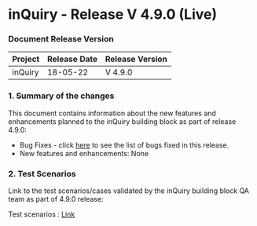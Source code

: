 # inQuiry - Release V 4.9.0 (Live)

### Document Release Version

| Project | Release Date | Release Version |
| ------- | ------------ | --------------- |
| inQuiry | 18-05-22     | V 4.9.0         |

### **1. Summary of the changes**&#x20;

This document contains information about the new features and enhancements planned to the inQuiry building block as part of release 4.9.0:

* Bug Fixes - click [here](https://project-sunbird.atlassian.net/browse/SB-29738?jql=filter%20in%20\(%2211682%22\)%20AND%20sprint%20in%20\(225%2C%20226\)%20AND%20issuetype%20in%20\(Story%2C%20Task%2C%20Enhancement%2C%20Bug\)%20AND%20%22Building%20Block%22%20%3D%20%22Sunbird%20inQuiry%22%20AND%20Contributor%20in%20\(EkStep\)) to see the list of bugs fixed in this release.
* New features and enhancements: None

### 2. Test Scenarios

Link to the test scenarios/cases validated by the inQuiry building block QA team as part of 4.9.0 release:&#x20;

Test scenarios : [Link](https://project-sunbird.atlassian.net/wiki/spaces/SunbirdinQuiry/pages/3123838977/4.9+Test+Scenarios)
